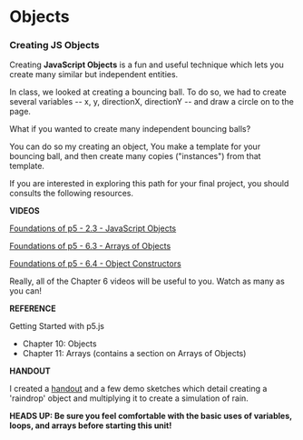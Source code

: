 # Objects

### Creating JS Objects

Creating **JavaScript Objects** is a fun and useful technique which lets you create many similar but independent entities.

In class, we looked at creating a bouncing ball. To do so, we had to create several variables -- x, y, directionX, directionY -- and draw a circle on to the page.

What if you wanted to create many independent bouncing balls?

You can do so my creating an object, You make a template for your bouncing ball, and then create many copies ("instances") from that template.

If you are interested in exploring this path for your final project, you should consults the following resources.

**VIDEOS**

[Foundations of p5 - 2.3 - JavaScript Objects](https://www.youtube.com/watch?v=-e5h4IGKZRY&list=PLRqwX-V7Uu6Zy51Q-x9tMWIv9cueOFTFA&index=7)

[Foundations of p5 - 6.3 - Arrays of Objects](https://www.youtube.com/watch?v=pGkSHeEZLMU&index=22&list=PLRqwX-V7Uu6Zy51Q-x9tMWIv9cueOFTFA)

[Foundations of p5 - 6.4 - Object Constructors](https://www.youtube.com/watch?v=F3GeM_KrGjI&index=23&list=PLRqwX-V7Uu6Zy51Q-x9tMWIv9cueOFTFA)

Really, all of the Chapter 6 videos will be useful to you. Watch as many as you can!

**REFERENCE**

Getting Started with p5.js

* Chapter 10: Objects
* Chapter 11: Arrays (contains a section on Arrays of Objects)

**HANDOUT**

I created a [handout](./z-extras/OOP/) and a few demo sketches which detail creating a 'raindrop' object and multiplying it to create a simulation of rain.

**HEADS UP: Be sure you feel comfortable with the basic uses of variables, loops, and arrays before starting this unit!**